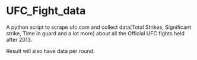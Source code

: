 # UFC_Fight_data

A python script to scrape ufc.com and collect data(Total Strikes, Significant strike, Time in guard and a lot more) about all the Official UFC fights held after 2013.

Result will also have data per round.
